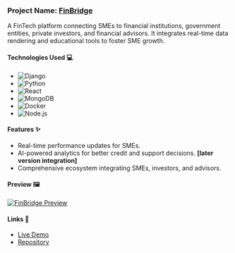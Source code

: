 ### **Project Name: [FinBridge](#)**  
A FinTech platform connecting SMEs to financial institutions, government entities, private investors, and financial advisors. It integrates real-time data rendering and educational tools to foster SME growth.  

#### **Technologies Used** 💻  
- ![Django](https://img.shields.io/badge/-Django-092E20?style=flat-square&logo=django&logoColor=white)  
- ![Python](https://img.shields.io/badge/-Python-3776AB?style=flat-square&logo=python&logoColor=white)  
- ![React](https://img.shields.io/badge/-React-61DAFB?style=flat-square&logo=react&logoColor=black)  
- ![MongoDB](https://img.shields.io/badge/-MongoDB-47A248?style=flat-square&logo=mongodb&logoColor=white)  
- ![Docker](https://img.shields.io/badge/-Docker-2496ED?style=flat-square&logo=docker&logoColor=white)  
- ![Node.js](https://img.shields.io/badge/-Node.js-339933?style=flat-square&logo=node.js&logoColor=white)  

#### **Features** ✨  
- Real-time performance updates for SMEs.  
- AI-powered analytics for better credit and support decisions. **[later version integration]**
- Comprehensive ecosystem integrating SMEs, investors, and advisors.  

#### **Preview** 🖼️  
[![FinBridge Preview](https://imgur.com/SPbxvXd.png)](www.finbridgeapp.co.za)  

#### **Links** 🔗  
- [Live Demo](https://www.finbridgeapp.co.za)  
- [Repository](https://github.com/azaria-morake/FinBridge)  
